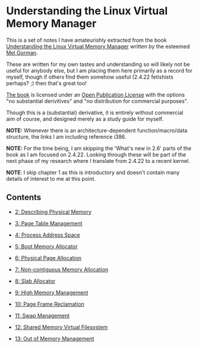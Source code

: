 # Understanding the Linux Virtual Memory Manager

This is a set of notes I have amateurishly extracted from the book
[Understanding the Linux Virtual Memory Manager][amazon] written by the esteemed
[Mel Gorman][mel].

These are written for my own tastes and understanding so will likely not be
useful for anybody else, but I am placing them here primarily as a record for
myself, though if others find them somehow useful (2.4.22 fetishists perhaps? ;)
then that's great too!

[The book][book] is licensed under an [Open Publication License][license] with
the options "no substantial derivitives" and "no distribution for commercial
purposes".

Though this is a (substantial) derivative, it is entirely without commercial aim
of course, and designed merely as a study guide for myself.

__NOTE:__ Whenever there is an architecture-dependent function/macro/data
structure, the links I am including reference i386.

__NOTE:__ For the time being, I am skipping the 'What's new in 2.6' parts of the
book as I am focused on 2.4.22. Looking through these will be part of the next
phase of my research where I translate from 2.4.22 to a recent kernel.

__NOTE__: I skip chapter 1 as this is introductory and doesn't contain many
details of interest to me at this point.

## Contents

* [2: Describing Physical Memory](2.md)

* [3: Page Table Management](3.md)

* [4: Process Address Space](4.md)

* [5: Boot Memory Allocator](5.md)

* [6: Physical Page Allocation](6.md)

* [7: Non-contiguous Memory Allocation](7.md)

* [8: Slab Allocator](8.md)

* [9: High Memory Management](9.md)

* [10: Page Frame Reclamation](10.md)

* [11: Swap Management](11.md)

* [12: Shared Memory Virtual Filesystem](12.md)

* [13: Out of Memory Management](13.md)

[amazon]:http://www.amazon.co.uk/Understanding-Virtual-Memory-Manager-Perens/dp/0131453483
[mel]:http://www.csn.ul.ie/~mel/blog/
[book]:https://www.kernel.org/doc/gorman/
[license]:https://www.kernel.org/doc/gorman/license.html
